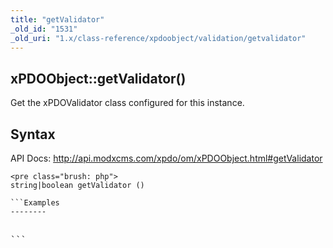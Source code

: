 ```yaml
---
title: "getValidator"
_old_id: "1531"
_old_uri: "1.x/class-reference/xpdoobject/validation/getvalidator"
---
```


xPDOObject::getValidator()
--------------------------

Get the xPDOValidator class configured for this instance.

Syntax
------

API Docs: <http://api.modxcms.com/xpdo/om/xPDOObject.html#getValidator>

```
<pre class="brush: php">
string|boolean getValidator ()

```Examples
--------

```
<pre class="brush: php">

```